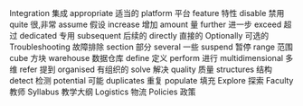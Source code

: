 Integration 集成
 appropriate 适当的
 platform    平台
 feature     特性
 disable     禁用
 quite       很,非常
 assume      假设
 increase    增加
 amount      量
 further     进一步
 exceed      超过
 dedicated   专用
 subsequent  后续的
 directly    直接的
 Optionally  可选的
 Troubleshooting 故障排除
 section       部分
 several     一些
 suspend     暂停
 range       范围
 cube        方块
 warehouse   数据仓库
 define      定义
 perform     进行
 multidimensional 多维
 refer      提到
 organised  有组织的
 solve      解决
 quality    质量
 structures 结构
 detect     检测
 potential  可能
 duplicates 重复
 populate   填充
 Explore    探索
 Faculty    教师
 Syllabus   教学大纲
 Logistics  物流
 Policies   政策